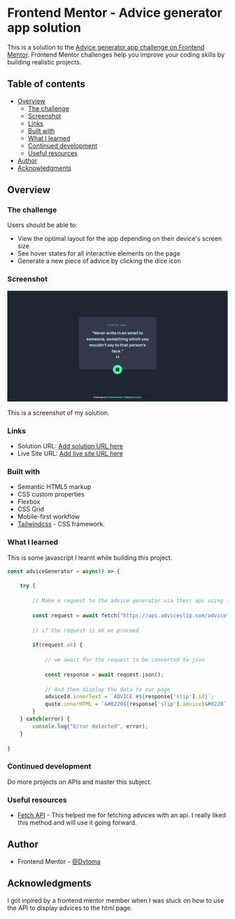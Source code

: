 # Frontend Mentor - Advice generator app solution

This is a solution to the [Advice generator app challenge on Frontend Mentor](https://www.frontendmentor.io/challenges/advice-generator-app-QdUG-13db). Frontend Mentor challenges help you improve your coding skills by building realistic projects.

## Table of contents

- [Overview](#overview)
  - [The challenge](#the-challenge)
  - [Screenshot](#screenshot)
  - [Links](#links)
  - [Built with](#built-with)
  - [What I learned](#what-i-learned)
  - [Continued development](#continued-development)
  - [Useful resources](#useful-resources)
- [Author](#author)
- [Acknowledgments](#acknowledgments)


## Overview

### The challenge

Users should be able to:

- View the optimal layout for the app depending on their device's screen size
- See hover states for all interactive elements on the page
- Generate a new piece of advice by clicking the dice icon

### Screenshot

![](./images/advice-generator-screenshot.png)

This is a screenshot of my solution.

### Links

- Solution URL: [Add solution URL here](https://your-solution-url.com)
- Live Site URL: [Add live site URL here](https://your-live-site-url.com)

### Built with

- Semantic HTML5 markup
- CSS custom properties
- Flexbox
- CSS Grid
- Mobile-first workflow
- [Tailwindcss](https://tailwindcss.com/docs/installation) - CSS framework.


### What I learned

This is some javascript I learnt while building this project.

```js
const adviceGenerator = async() => {

    try {

        // Make a request to the advice generator via their api using fetch

        const request = await fetch("https://api.adviceslip.com/advice", {cache: 'no-cache'});

        // if the request is ok we proceed 

        if(request.ok) {

            // we await for the request to be converted to json 

            const response = await request.json();

            // And then display the data to our page
            adviceId.innerText = `ADVICE #${response['slip'].id}`;
            quote.innerHTML = `&#8220${response['slip'].advice}&#8220`;
        }
    } catch(error) {
        console.log("Error detected", error);
    }

}
```

### Continued development

Do more projects on APIs and master this subject.

### Useful resources

- [Fetch API](https://developer.mozilla.org/en-US/docs/Web/API/Fetch_API) - This helped me for fetching advices with an api. I really liked this method and will use it going forward.


## Author

- Frontend Mentor - [@Dytoma](https://www.frontendmentor.io/profile/yourusername)


## Acknowledgments

I got inpired by a frontend mentor member when I was stuck on how to use the API to display advices to the html page.
